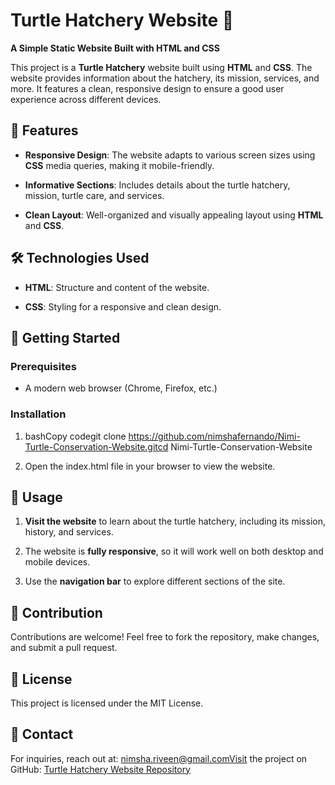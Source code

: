Turtle Hatchery Website 🐢
==========================

**A Simple Static Website Built with HTML and CSS**

This project is a **Turtle Hatchery** website built using **HTML** and **CSS**. The website provides information about the hatchery, its mission, services, and more. It features a clean, responsive design to ensure a good user experience across different devices.

🌟 Features
-----------

*   **Responsive Design**: The website adapts to various screen sizes using **CSS** media queries, making it mobile-friendly.
    
*   **Informative Sections**: Includes details about the turtle hatchery, mission, turtle care, and services.
    
*   **Clean Layout**: Well-organized and visually appealing layout using **HTML** and **CSS**.
    

🛠️ Technologies Used
---------------------

*   **HTML**: Structure and content of the website.
    
*   **CSS**: Styling for a responsive and clean design.
    

📌 Getting Started
------------------

### **Prerequisites**

*   A modern web browser (Chrome, Firefox, etc.)
    

### **Installation**

1.  bashCopy codegit clone https://github.com/nimshafernando/Nimi-Turtle-Conservation-Website.gitcd Nimi-Turtle-Conservation-Website
    
2.  Open the index.html file in your browser to view the website.
    

📖 Usage
--------

1.  **Visit the website** to learn about the turtle hatchery, including its mission, history, and services.
    
2.  The website is **fully responsive**, so it will work well on both desktop and mobile devices.
    
3.  Use the **navigation bar** to explore different sections of the site.
    

🤝 Contribution
---------------

Contributions are welcome! Feel free to fork the repository, make changes, and submit a pull request.

📜 License
----------

This project is licensed under the MIT License.

📧 Contact
----------

For inquiries, reach out at: nimsha.riveen@gmail.comVisit the project on GitHub: [Turtle Hatchery Website Repository](https://github.com/nimshafernando/Nimi-Turtle-Conservation-Website)
